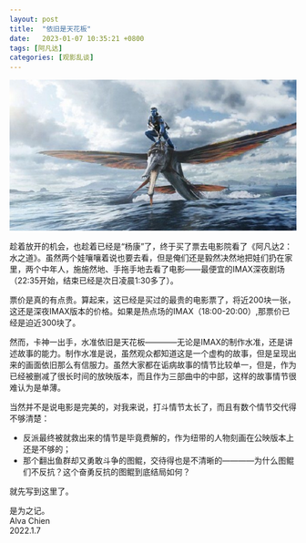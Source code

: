 ```yaml
---
layout: post
title:  "依旧是天花板"
date:   2023-01-07 10:35:21 +0800
tags: [阿凡达]
categories: [观影乱谈]
---
```


![The Post](/assets/uploads/2023/01/avatar2.jpg)

趁着放开的机会，也趁着已经是“杨康”了，终于买了票去电影院看了《阿凡达2：水之道》。虽然两个娃嚷嚷着说也要去看，但是俺们还是毅然决然地把娃们扔在家里，两个中年人，施施然地、手拖手地去看了电影——最便宜的IMAX深夜剧场（22:35开始，结束已经是次日凌晨1:30多了）。

票价是真的有点贵。算起来，这已经是买过的最贵的电影票了，将近200块一张，这还是深夜IMAX版本的价格。如果是热点场的IMAX（18:00-20:00）,那票价已经是迫近300块了。

然而，卡神一出手，水准依旧是天花板————无论是IMAX的制作水准，还是讲述故事的能力。制作水准是说，虽然观众都知道这是一个虚构的故事，但是呈现出来的画面依旧那么有信服力。虽然大家都在诟病故事的情节比较单一，但是，作为已经被删减了很长时间的放映版本，而且作为三部曲中的中部，这样的故事情节很难认为是单薄。

当然并不是说电影是完美的，对我来说，打斗情节太长了，而且有数个情节交代得不够清楚：    
- 反派最终被就救出来的情节是毕竟费解的，作为纽带的人物刻画在公映版本上还是不够的；
- 那个翻出鱼群却又勇敢斗争的图鲲，交待得也是不清晰的————为什么图鲲们不反抗？这个奋勇反抗的图鲲到底结局如何？


就先写到这里了。


是为之记。   
Alva Chien   
2022.1.7   